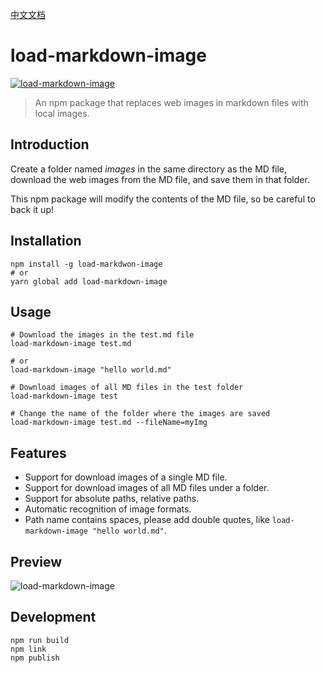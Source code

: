 [中文文档](./README-zh.md)

# load-markdown-image

[![load-markdown-image](https://img.shields.io/badge/npm-v1.0.9-blue)](https://npmjs.org/package/load-markdown-image)

> An npm package that replaces web images in markdown files with local images.

## Introduction

Create a folder named _images_ in the same directory as the MD file, download the web images from the MD file, and save them in that folder.

This npm package will modify the contents of the MD file, so be careful to back it up!

## Installation

```shell
npm install -g load-markdwon-image
# or
yarn global add load-markdown-image
```

## Usage

```shell
# Download the images in the test.md file
load-markdown-image test.md

# or
load-markdown-image "hello world.md"

# Download images of all MD files in the test folder
load-markdown-image test

# Change the name of the folder where the images are saved
load-markdown-image test.md --fileName=myImg
```

## Features

- Support for download images of a single MD file.
- Support for download images of all MD files under a folder.
- Support for absolute paths, relative paths.
- Automatic recognition of image formats.
- Path name contains spaces, please add double quotes, like `load-markdown-image "hello world.md"`.

## Preview

![load-markdown-image](https://img-blog.csdnimg.cn/e23ef95e4696418eb5db389940a5cd83.png)

## Development

```shell
npm run build
npm link
npm publish
```
